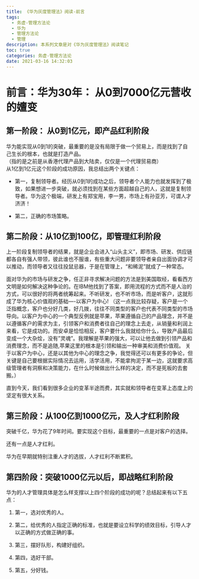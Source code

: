 ```yaml
---
title: 《华为灰度管理法》阅读-前言
tags:
  - 务虚-管理方法论
  - 华为
  - 管理方法论
  - 管理
description: 本系列文章是对《华为灰度管理法》阅读笔记    
toc: true
categories: 务虚-管理方法论      
date: 2021-03-16 14:32:03
---
```

# [](#前言：华为30年：-从0到7000亿元营收的嬗变 "前言：华为30年： 从0到7000亿元营收的嬗变")前言：华为30年： 从0到7000亿元营收的嬗变

## [](#第一阶段：-从0到1亿元，即产品红利阶段 "第一阶段： 从0到1亿元，即产品红利阶段")第一阶段： 从0到1亿元，即产品红利阶段

华为能实现从0到1的突破，最重要的是没有局限于做一个贸易上，而是找到了自己生长的根本，也就是打造产品。  
（指的是之前是从香港代理产品到大陆卖，仅仅是一个代理贸易商）  
从1亿到1亿元这个阶段的成功原因，我总结出两个关键点：

*   第一，复制领导者。经历从0到1的成功之后，领导者个人能力也就发挥到了极致，如果想进一步突破，就必须找到在某些方面超越自己的人，这就是复制领导者。华为这个极端，研发上有郑宝用，李一男，市场上有孙亚芳，可谓人才济济！
    
*   第二，正确的市场策略。
    

## [](#第二阶段：从10亿到100亿，即管理红利阶段 "第二阶段：从10亿到100亿，即管理红利阶段")第二阶段：从10亿到100亿，即管理红利阶段

上一阶段复制领导者的结果，就是企业会进入“山头主义”，即市场、研发、供应链都各自有强人带领，彼此谁也不服谁，有些重大问题非要领导者亲自出面协调才可以推动，而领导者又往往投鼠忌器，于是在管理上，“和稀泥”就成了一种常态。

面对华为的市场与研发之争，任正非寻求解决问题的方法是到美国取经，看看西方文明是如何解决这种争论的。在IBM他找到了答案，即用流程的方式而不是人治的方式，可以很好的将两者统筹起来。不听研发，也不听市场，而是听客户，这就形成了华为核心价值观的基础—-以客户为中心! （这一点我比较存疑，客户是一个泛指概念，客户也分好几类，好几拨，往往不同类型的客户也代表不同类型的市场导向。以客户为中心的一个典型反例就是苹果，苹果遵循自己的产品理念，并不是以遵循客户的需求为主，引领客户和消费者往自己的理念上去走，从销量和利润上来看，它是成功的。而安卓是恰恰相反，客户要什么我就给你什么，导致产品最后变成一个大杂烩，没有”灵魂”。我理解是苹果的强大，可以让他去做到引领产品和消费理念，而不是追随,苹果这里的根本是引领和输出一种审美和消费价值观。 关于以客户为中心，还是以其他为中心的理念之争，我觉得还可以有更多的争论，但关键是自己要根据实际情况去运用，活学活用，不能拿拘泥于某一边，这就要求高级管理者有洞察和决策能力，在什么时候做出什么样的决定，而不是死板的去套搬。）

直到今天，我们看到很多企业的变革半途而费，其实就和领导者在变革上态度上的坚定有很大关系。

## [](#第三阶段：从100亿到1000亿元，及人才红利阶段 "第三阶段：从100亿到1000亿元，及人才红利阶段")第三阶段：从100亿到1000亿元，及人才红利阶段

突破千亿，华为花了9年时间。要实现这个目标，最重要的一点是对客户的选择。

还有一点是人才红利。

华为在早期就特别注重人才的选拔，人才红利不断累积。

## [](#第四阶段：突破1000亿元以后，即战略红利阶段 "第四阶段：突破1000亿元以后，即战略红利阶段")第四阶段：突破1000亿元以后，即战略红利阶段

华为的人才管理具体是怎么样支撑以上四个阶段的成功的呢？总结起来有以下五点：

1.  第一，选对优秀的人。
    
2.  第二，给优秀的人指定正确的标准，也就是要设立科学的绩效目标，引导人才以正确的方式做正确的事。
    
3.  第三，摆好队形，构建好组织。
    
4.  第四，选好干部。
    
5.  第五，分好钱。